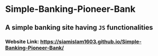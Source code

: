 # Simple-Banking-Pioneer-Bank
## A simple banking site having `JS` functionalities
### Website Link: https://siamislam1603.github.io/Simple-Banking-Pioneer-Bank/